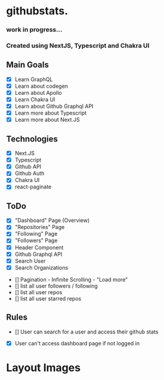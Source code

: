 # githubstats.
### work in progress...

### Created using NextJS, Typescript and Chakra UI

## Main Goals
- [x] Learn GraphQL
- [x] Learn about codegen
- [x] Learn about Apollo
- [x] Learn Chakra UI 
- [x] Learn about Github Graphql API
- [x] Learn more about Typescript
- [x] Learn more about Next.JS

## Technologies 
- [x] Next.JS
- [X] Typescript
- [x] Github API
- [x] Github Auth
- [x] Chakra UI
- [x] react-paginate

## ToDo
- [x] "Dashboard" Page (Overview)
- [x] "Repositories" Page
- [x] "Following" Page
- [x] "Followers" Page
- [x] Header Component
- [x] Github Graphql API
- [x] Search User
- [x] Search Organizations
- [] Pagination - Infinite Scrolling - "Load more"
- [] list all user followers / following
- [] list all user repos
- [] list all user starred repos


## Rules
- [] User can search for a user and access their github stats
- [x] User can't access dashboard page if not logged in

# Layout Images


